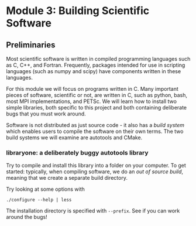 # Module 3: Building Scientific Software

## Preliminaries
Most scientific software is written in compiled programming languages such as C,
C++, and Fortran. Frequently, packages intended for use in scripting languages
(such as numpy and scipy) have components written in these languages.

For this module we will focus on programs written in C. Many important pieces of
software, scientific or not, are written in C, such as python, bash, most MPI
implementations, and PETSc. We will learn how to install two simple libraries,
both specific to this project and both containing deliberate bugs that you must
work around.

Software is not distributed as just source code - it also has a *build system*
which enables users to compile the software on their own terms. The two build
systems we will examine are autotools and CMake.

### libraryone: a deliberately buggy autotools library
Try to compile and install this library into a folder on your computer. To get
started: typically, when compiling software, we do an *out of source build*,
meaning that we create a separate build directory.

Try looking at some options with
```
./configure --help | less
```

The installation directory is specified with `--prefix`. See if you can work
around the bugs!
